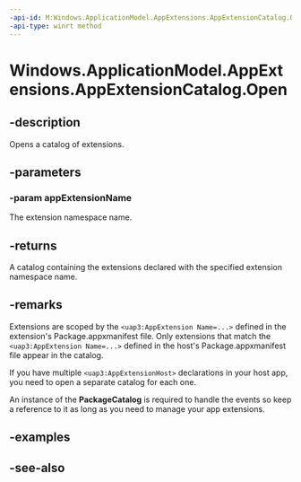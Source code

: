 ```yaml
---
-api-id: M:Windows.ApplicationModel.AppExtensions.AppExtensionCatalog.Open(System.String)
-api-type: winrt method
---
```


<!-- Method syntax
public Windows.ApplicationModel.AppExtensions.AppExtensionCatalog Open(System.String appExtensionName)
-->

# Windows.ApplicationModel.AppExtensions.AppExtensionCatalog.Open

## -description
Opens a catalog of extensions.

## -parameters
### -param appExtensionName
The extension namespace name.

## -returns
A catalog containing the extensions declared with the specified extension namespace name.

## -remarks
Extensions are scoped by the `<uap3:AppExtension Name=...>` defined in the extension's Package.appxmanifest file. Only extensions that match the  `<uap3:AppExtension Name=...>` defined in the host's Package.appxmanifest file appear in the catalog.  

If you have multiple `<uap3:AppExtensionHost>` declarations in your host app, you need to open a separate catalog for each one.

An instance of the **PackageCatalog** is required to handle the events so keep a reference to it as long as you need to manage your app extensions.

## -examples

## -see-also
